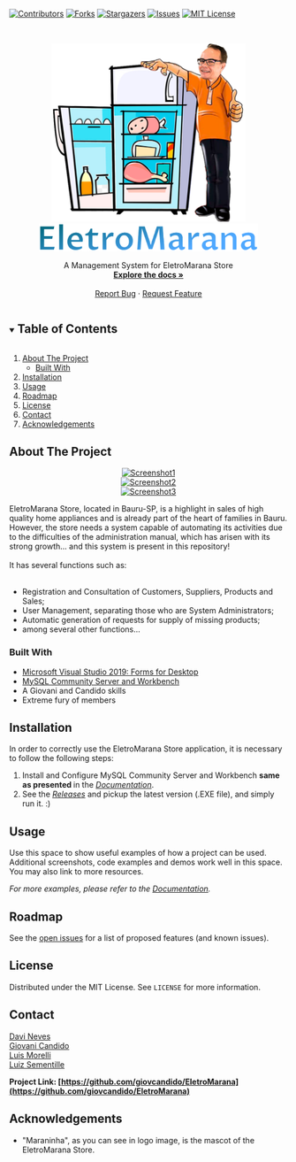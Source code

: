 <!-- PROJECT SHIELDS -->
<!--
*** I'm using markdown "reference style" links for readability.
*** Reference links are enclosed in brackets [ ] instead of parentheses ( ).
*** See the bottom of this document for the declaration of the reference variables
*** for contributors-url, forks-url, etc. This is an optional, concise syntax you may use.
*** https://www.markdownguide.org/basic-syntax/#reference-style-links
-->
[![Contributors][contributors-shield]][contributors-url]
[![Forks][forks-shield]][forks-url]
[![Stargazers][stars-shield]][stars-url]
[![Issues][issues-shield]][issues-url]
[![MIT License][license-shield]][license-url]

<!-- PROJECT LOGO -->
<br />
<p align="center">
  <a href="https://github.com/giovcandido/EletroMarana">
    <img src="/Images/Mascote.png" alt="Maraninha" width="350">
    <br/>
    <img src="/Images/Logo.png" alt="Logo" height="50">
  </a>
  
  <p align="center">
   A Management System for EletroMarana Store
    <br />
    <a href="/Docs/documentation.pdf"><strong>Explore the docs »</strong></a>
    <br />
    <br />
    <!-- <a href="https://github.com/giovcandido/EletroMarana">View Demo</a> -->
    <a href="https://github.com/giovcandido/EletroMarana/issues">Report Bug</a>
    ·
    <a href="https://github.com/giovcandido/EletroMarana/issues">Request Feature</a>
  </p>
</p>


<!-- TABLE OF CONTENTS -->
<details open="open">
  <summary><h2 style="display: inline-block">Table of Contents</h2></summary>
  <ol>
    <li>
      <a href="#about-the-project">About The Project</a>
      <ul>
        <li><a href="#built-with">Built With</a></li>
      </ul>
    </li>
    <li>
      <a href="#installation">Installation</a>
    </li>
    <li><a href="#usage">Usage</a></li>
    <li><a href="#roadmap">Roadmap</a></li>
    <!-- <li><a href="#contributing">Contributing</a></li> -->
    <li><a href="#license">License</a></li>
    <li><a href="#contact">Contact</a></li>
    <li><a href="#acknowledgements">Acknowledgements</a></li>
  </ol>
</details>


<!-- ABOUT THE PROJECT -->
## About The Project

<p align="center">
    <a href="https://github.com/giovcandido/EletroMarana">
        <img src="/Images/screenshot1.png" alt="Screenshot1" height="300">
    </a>
    <br/>
    <a href="https://github.com/giovcandido/EletroMarana">
        <img src="/Images/screenshot2.png" alt="Screenshot2" height="300">
    </a>
    <br/>
    <a href="https://github.com/giovcandido/EletroMarana">
        <img src="/Images/screenshot3.png" alt="Screenshot3" height="300">
    </a>
    <br/>
</p>
EletroMarana Store, located in Bauru-SP, is a highlight in sales of high quality home appliances and is already part of the heart of families in Bauru. However, the store needs a system capable of automating its activities due to the difficulties of the administration manual, which has arisen with its strong growth... and this system is present in this repository!
<br/>
<br/>
It has several functions such as:
<br/>
<br/>

* Registration and Consultation of Customers, Suppliers, Products and Sales;
* User Management, separating those who are System Administrators;
* Automatic generation of requests for supply of missing products;
* among several other functions...


### Built With

* [Microsoft Visual Studio 2019: Forms for Desktop](https://visualstudio.microsoft.com/pt-br/)
* [MySQL Community Server and Workbench](https://dev.mysql.com/downloads/)
* A Giovani and Candido skills
* Extreme fury of members


<!-- INSTALLATION -->

## Installation

In order to correctly use the EletroMarana Store application, it is necessary to follow the following steps:

1. Install and Configure MySQL Community Server and Workbench <b> same as presented </b> in the <i><a href="/Docs/documentation.pdf">Documentation</a></i>.
2. See the <i><a href="https://github.com/giovcandido/EletroMarana/releases">Releases</a></i> and pickup the latest version (.EXE file), and simply run it. :)


<!-- USAGE EXAMPLES -->
## Usage

Use this space to show useful examples of how a project can be used. Additional screenshots, code examples and demos work well in this space. You may also link to more resources.

_For more examples, please refer to the <a href="/Docs/documentation.pdf">Documentation</strong></a>._



<!-- ROADMAP -->
## Roadmap

See the [open issues](https://github.com/giovcandido/EletroMarana/issues) for a list of proposed features (and known issues).


<!-- LICENSE -->
## License

Distributed under the MIT License. See `LICENSE` for more information.



<!-- CONTACT -->
## Contact

[Davi Neves](https://github.com/davimedio01) <br/>
[Giovani Candido](https://github.com/giovcandido) <br/>
[Luis Morelli](https://github.com/Xilsu) <br/>
[Luiz Sementille](https://github.com/luiz502)

<b> Project Link: [https://github.com/giovcandido/EletroMarana](https://github.com/giovcandido/EletroMarana) </b>



<!-- ACKNOWLEDGEMENTS -->
## Acknowledgements

* "Maraninha", as you can see in logo image, is the mascot of the EletroMarana Store.



<!-- MARKDOWN LINKS & IMAGES -->
<!-- https://www.markdownguide.org/basic-syntax/#reference-style-links -->
[contributors-shield]: https://img.shields.io/github/contributors/giovcandido/EletroMarana.svg?style=for-the-badge
[contributors-url]: https://github.com/giovcandido/EletroMarana/graphs/contributors
[forks-shield]: https://img.shields.io/github/forks/giovcandido/EletroMarana.svg?style=for-the-badge
[forks-url]: https://github.com/giovcandido/EletroMarana/network/members
[stars-shield]: https://img.shields.io/github/stars/giovcandido/EletroMarana.svg?style=for-the-badge
[stars-url]: https://github.com/giovcandido/EletroMarana/stargazers
[issues-shield]: https://img.shields.io/github/issues/giovcandido/EletroMarana.svg?style=for-the-badge
[issues-url]: https://github.com/giovcandido/EletroMarana/issues
[license-shield]: https://img.shields.io/github/license/giovcandido/EletroMarana.svg?style=for-the-badge
[license-url]: https://github.com/giovcandido/EletroMarana/blob/master/LICENSE
[product-screenshot]: /images/profile.png
[documentation_local]: /docs/documentation.pdf